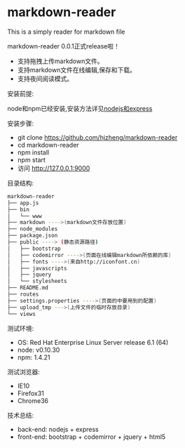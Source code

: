 markdown-reader
===============

This is a simply reader for markdown file

markdown-reader 0.0.1正式release啦！

- 支持拖拽上传markdown文件。
- 支持markdown文件在线编辑,保存和下载。
- 支持夜间阅读模式。

安装前提:

node和npm已经安装,安装方法详见[nodejs和express][0]

安装步骤:

- git clone https://github.com/hjzheng/markdown-reader
- cd markdown-reader
- npm install
- npm start
- 访问 http://127.0.0.1:9000

目录结构:

```bash
markdown-reader
├── app.js
├── bin
│   └── www
├── markdown ---->(markdown文件存放位置)
├── node_modules
├── package.json 
├── public ----> (静态资源路径)
│   ├── bootstrap
│   ├── codemirror ---->(页面在线编辑markdown所依赖的库)
│   ├── fonts ---->(来自http://iconfont.cn)
│   ├── javascripts 
│   ├── jquery
│   └── stylesheets
├── README.md
├── routes
├── settings.properties ---->(页面的中要用到的配置)
├── upload_tmp --->(上传文件的临时存放目录)
└── views
```

测试环境:

- OS: Red Hat Enterprise Linux Server release 6.1 (64)
- node: v0.10.30
- npm: 1.4.21

测试浏览器:

- IE10
- Firefox31
- Chrome36

技术总结:

- back-end: nodejs + express 
- front-end: bootstrap + codemirror + jquery + html5

[0]:https://github.com/hjzheng/CUF_meeting_knowledge_share/issues/2